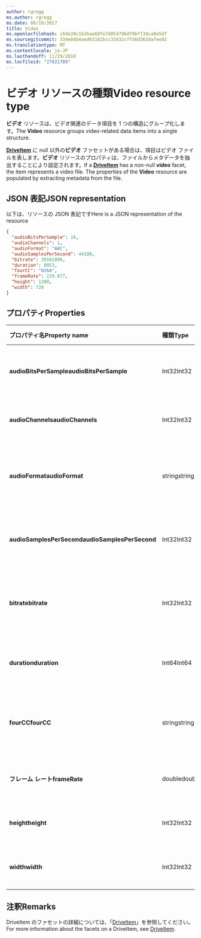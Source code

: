 ```yaml
---
author: rgregg
ms.author: rgregg
ms.date: 09/10/2017
title: Video
ms.openlocfilehash: cb9e28c1b26aa60fe7d854796df8bff34ca8e5df
ms.sourcegitcommit: 334e84b4aed63162bcc31831cffd6d363dafee02
ms.translationtype: MT
ms.contentlocale: ja-JP
ms.lasthandoff: 11/29/2018
ms.locfileid: "27021789"
---
```

# <a name="video-resource-type"></a><span data-ttu-id="5f917-102">ビデオ リソースの種類</span><span class="sxs-lookup"><span data-stu-id="5f917-102">Video resource type</span></span>

<span data-ttu-id="5f917-103">**ビデオ** リソースは、ビデオ関連のデータ項目を 1 つの構造にグループ化します。</span><span class="sxs-lookup"><span data-stu-id="5f917-103">The **Video** resource groups video-related data items into a single structure.</span></span>

<span data-ttu-id="5f917-p101">[**DriveItem**](driveitem.md) に null 以外の**ビデオ** ファセットがある場合は、項目はビデオ ファイルを表します。**ビデオ** リソースのプロパティは、ファイルからメタデータを抽出することにより設定されます。</span><span class="sxs-lookup"><span data-stu-id="5f917-p101">If a [**DriveItem**](driveitem.md) has a non-null **video** facet, the item represents a video file. The properties of the **Video** resource are populated by extracting metadata from the file.</span></span>

## <a name="json-representation"></a><span data-ttu-id="5f917-106">JSON 表記</span><span class="sxs-lookup"><span data-stu-id="5f917-106">JSON representation</span></span>

<span data-ttu-id="5f917-107">以下は、リソースの JSON 表記です</span><span class="sxs-lookup"><span data-stu-id="5f917-107">Here is a JSON representation of the resource</span></span>

<!-- {
  "blockType": "resource",
  "optionalProperties": [  ],
  "@odata.type": "microsoft.graph.video"
}-->

```json
{
  "audioBitsPerSample": 16,
  "audioChannels": 1,
  "audioFormat": "AAC",
  "audioSamplesPerSecond": 44100,
  "bitrate": 39101896,
  "duration": 8053,
  "fourCC": "H264",
  "frameRate": 239.877,
  "height": 1280,
  "width": 720
}
```

## <a name="properties"></a><span data-ttu-id="5f917-108">プロパティ</span><span class="sxs-lookup"><span data-stu-id="5f917-108">Properties</span></span>

| <span data-ttu-id="5f917-109">プロパティ名</span><span class="sxs-lookup"><span data-stu-id="5f917-109">Property name</span></span>             | <span data-ttu-id="5f917-110">種類</span><span class="sxs-lookup"><span data-stu-id="5f917-110">Type</span></span>   | <span data-ttu-id="5f917-111">説明</span><span class="sxs-lookup"><span data-stu-id="5f917-111">Description</span></span>
|:--------------------------|:-------|:----------------------------------------
| <span data-ttu-id="5f917-112">**audioBitsPerSample**</span><span class="sxs-lookup"><span data-stu-id="5f917-112">**audioBitsPerSample**</span></span>    | <span data-ttu-id="5f917-113">Int32</span><span class="sxs-lookup"><span data-stu-id="5f917-113">Int32</span></span>  | <span data-ttu-id="5f917-114">サンプルあたりのオーディオ ビット数。</span><span class="sxs-lookup"><span data-stu-id="5f917-114">Number of audio bits per sample.</span></span>
| <span data-ttu-id="5f917-115">**audioChannels**</span><span class="sxs-lookup"><span data-stu-id="5f917-115">**audioChannels**</span></span>         | <span data-ttu-id="5f917-116">Int32</span><span class="sxs-lookup"><span data-stu-id="5f917-116">Int32</span></span>  | <span data-ttu-id="5f917-117">オーディオ チャンネル数。</span><span class="sxs-lookup"><span data-stu-id="5f917-117">Number of audio channels.</span></span>
| <span data-ttu-id="5f917-118">**audioFormat**</span><span class="sxs-lookup"><span data-stu-id="5f917-118">**audioFormat**</span></span>           | <span data-ttu-id="5f917-119">string</span><span class="sxs-lookup"><span data-stu-id="5f917-119">string</span></span> | <span data-ttu-id="5f917-120">オーディオ形式の名前 (AAC、MP3 など)。</span><span class="sxs-lookup"><span data-stu-id="5f917-120">Name of the audio format (AAC, MP3, etc.).</span></span>
| <span data-ttu-id="5f917-121">**audioSamplesPerSecond**</span><span class="sxs-lookup"><span data-stu-id="5f917-121">**audioSamplesPerSecond**</span></span> | <span data-ttu-id="5f917-122">Int32</span><span class="sxs-lookup"><span data-stu-id="5f917-122">Int32</span></span>  | <span data-ttu-id="5f917-123">1 秒あたりのオーディオ サンプル数。</span><span class="sxs-lookup"><span data-stu-id="5f917-123">Number of audio samples per second.</span></span>
| <span data-ttu-id="5f917-124">**bitrate**</span><span class="sxs-lookup"><span data-stu-id="5f917-124">**bitrate**</span></span>               | <span data-ttu-id="5f917-125">Int32</span><span class="sxs-lookup"><span data-stu-id="5f917-125">Int32</span></span>  | <span data-ttu-id="5f917-126">1 秒あたりのビデオのビット レート (ビット単位)。</span><span class="sxs-lookup"><span data-stu-id="5f917-126">Bit rate of the video in bits per second.</span></span>
| <span data-ttu-id="5f917-127">**duration**</span><span class="sxs-lookup"><span data-stu-id="5f917-127">**duration**</span></span>              | <span data-ttu-id="5f917-128">Int64</span><span class="sxs-lookup"><span data-stu-id="5f917-128">Int64</span></span>  | <span data-ttu-id="5f917-129">ファイルの継続時間 (ミリ秒単位)。</span><span class="sxs-lookup"><span data-stu-id="5f917-129">Duration of the file in milliseconds.</span></span>
| <span data-ttu-id="5f917-130">**fourCC**</span><span class="sxs-lookup"><span data-stu-id="5f917-130">**fourCC**</span></span>                | <span data-ttu-id="5f917-131">string</span><span class="sxs-lookup"><span data-stu-id="5f917-131">string</span></span> | <span data-ttu-id="5f917-132">ビデオ形式の「4 文字コード」名。</span><span class="sxs-lookup"><span data-stu-id="5f917-132">"Four character code" name of the video format.</span></span>
| <span data-ttu-id="5f917-133">**フレーム レート**</span><span class="sxs-lookup"><span data-stu-id="5f917-133">**frameRate**</span></span>             | <span data-ttu-id="5f917-134">double</span><span class="sxs-lookup"><span data-stu-id="5f917-134">double</span></span> | <span data-ttu-id="5f917-135">ビデオのフレーム レート。</span><span class="sxs-lookup"><span data-stu-id="5f917-135">Frame rate of the video.</span></span>
| <span data-ttu-id="5f917-136">**height**</span><span class="sxs-lookup"><span data-stu-id="5f917-136">**height**</span></span>                | <span data-ttu-id="5f917-137">Int32</span><span class="sxs-lookup"><span data-stu-id="5f917-137">Int32</span></span>  | <span data-ttu-id="5f917-138">ビデオの高さ (ピクセル単位)。</span><span class="sxs-lookup"><span data-stu-id="5f917-138">Height of the video, in pixels.</span></span>
| <span data-ttu-id="5f917-139">**width**</span><span class="sxs-lookup"><span data-stu-id="5f917-139">**width**</span></span>                 | <span data-ttu-id="5f917-140">Int32</span><span class="sxs-lookup"><span data-stu-id="5f917-140">Int32</span></span>  | <span data-ttu-id="5f917-141">ビデオの幅 (ピクセル単位)。</span><span class="sxs-lookup"><span data-stu-id="5f917-141">Width of the video, in pixels.</span></span>

[item-resource]: ../resources/driveitem.md

## <a name="remarks"></a><span data-ttu-id="5f917-142">注釈</span><span class="sxs-lookup"><span data-stu-id="5f917-142">Remarks</span></span>

<span data-ttu-id="5f917-143">DriveItem のファセットの詳細については、「[DriveItem](driveitem.md)」を参照してください。</span><span class="sxs-lookup"><span data-stu-id="5f917-143">For more information about the facets on a DriveItem, see [DriveItem](driveitem.md).</span></span>

<!-- {
  "type": "#page.annotation",
  "description": "The video facet provides information about the properties of a video file.",
  "keywords": "bitrate,duration,size,video",
  "section": "documentation",
  "tocPath": "Facets/Video"
} -->
